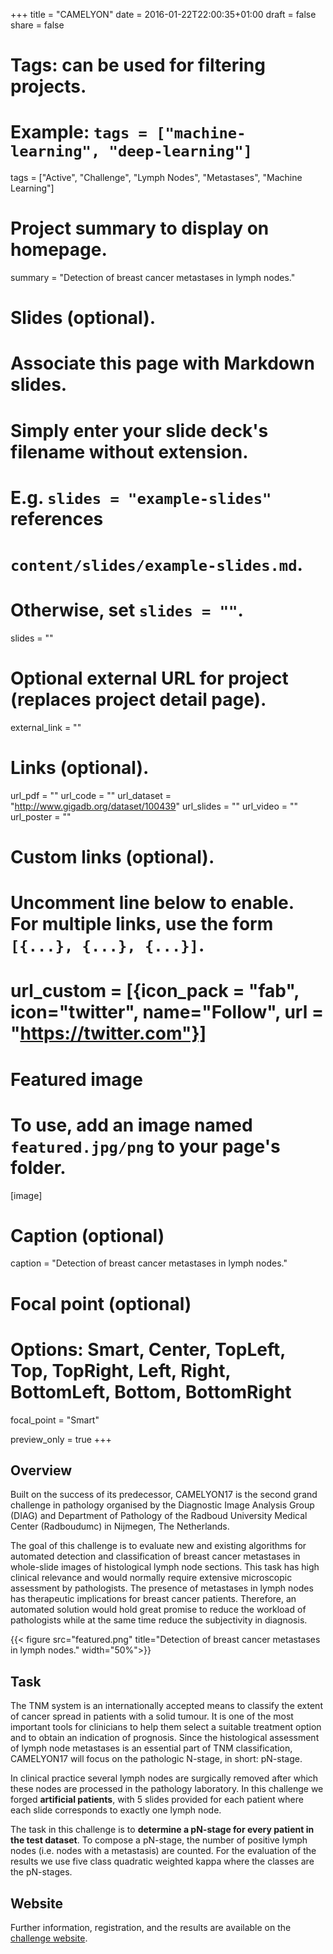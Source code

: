 +++
title = "CAMELYON"
date = 2016-01-22T22:00:35+01:00
draft = false
share = false

# Tags: can be used for filtering projects.
# Example: `tags = ["machine-learning", "deep-learning"]`
tags = ["Active", "Challenge", "Lymph Nodes", "Metastases", "Machine Learning"]

# Project summary to display on homepage.
summary = "Detection of breast cancer metastases in lymph nodes."

# Slides (optional).
#   Associate this page with Markdown slides.
#   Simply enter your slide deck's filename without extension.
#   E.g. `slides = "example-slides"` references 
#   `content/slides/example-slides.md`.
#   Otherwise, set `slides = ""`.
slides = ""

# Optional external URL for project (replaces project detail page).
external_link = ""

# Links (optional).
url_pdf = ""
url_code = ""
url_dataset = "http://www.gigadb.org/dataset/100439"
url_slides = ""
url_video = ""
url_poster = ""

# Custom links (optional).
#   Uncomment line below to enable. For multiple links, use the form `[{...}, {...}, {...}]`.
# url_custom = [{icon_pack = "fab", icon="twitter", name="Follow", url = "https://twitter.com"}]

# Featured image
# To use, add an image named `featured.jpg/png` to your page's folder. 
[image]
  # Caption (optional)
  caption = "Detection of breast cancer metastases in lymph nodes."

  # Focal point (optional)
  # Options: Smart, Center, TopLeft, Top, TopRight, Left, Right, BottomLeft, Bottom, BottomRight
  focal_point = "Smart"
  
  preview_only = true
+++

## Overview

Built on the success of its predecessor, CAMELYON17 is the second grand challenge in pathology organised by the Diagnostic Image Analysis Group (DIAG) and Department of Pathology of the Radboud University Medical Center (Radboudumc) in Nijmegen, The Netherlands.

The goal of this challenge is to evaluate new and existing algorithms for automated detection and classification of breast cancer metastases in whole-slide images of histological lymph node sections. This task has high clinical relevance and would normally require extensive microscopic assessment by pathologists. The presence of metastases in lymph nodes has therapeutic implications for breast cancer patients. Therefore, an automated solution would hold great promise to reduce the workload of pathologists while at the same time reduce the subjectivity in diagnosis.

{{< figure src="featured.png" title="Detection of breast cancer metastases in lymph nodes." width="50%">}}

## Task

The TNM system is an internationally accepted means to classify the extent of cancer spread in patients with a solid tumour. It is one of the most important tools for clinicians to help them select a suitable treatment option and to obtain an indication of prognosis. Since the histological assessment of lymph node metastases is an essential part of TNM classification, CAMELYON17 will focus on the pathologic N-stage, in short: pN-stage.

In clinical practice several lymph nodes are surgically removed after which these nodes are processed in the pathology laboratory. In this challenge we forged **artificial patients**, with 5 slides provided for each patient where each slide corresponds to exactly one lymph node.

The task in this challenge is to **determine a pN-stage for every patient in the test dataset**. To compose a pN-stage, the number of positive lymph nodes (i.e. nodes with a metastasis) are counted. For the evaluation of the results we use five class quadratic weighted kappa where the classes are the pN-stages.

## Website

Further information, registration, and the results are available on the [challenge website](https://camelyon17.grand-challenge.org).